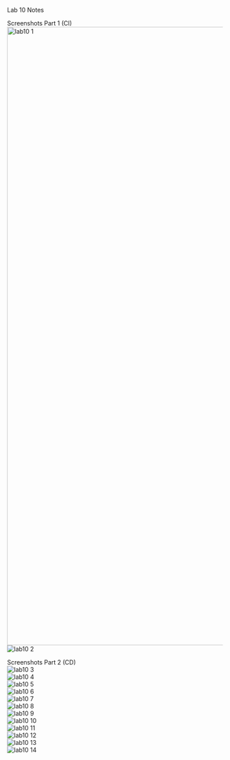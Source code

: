 Lab 10 Notes </br>

Screenshots Part 1 (CI) </br>
<img width="1440" alt="lab10 1" src="https://github.com/treblale/spring-gumball/assets/88624470/cbe691ad-e1a6-44c8-a5a7-bc2c17fb4cb7"> </br>
![lab10 2](https://github.com/treblale/spring-gumball/assets/88624470/56c5a570-b293-4b39-a1dc-b4af0f70f6de) </br>

Screenshots Part 2 (CD) </br>
![lab10 3](https://github.com/treblale/spring-gumball/assets/88624470/e80cd2a5-5069-4836-b8f4-e1241f608ed2) </br>
![lab10 4](https://github.com/treblale/spring-gumball/assets/88624470/063dd9bc-3200-4741-8d0f-9d180276c182) </br>
![lab10 5](https://github.com/treblale/spring-gumball/assets/88624470/96b193c0-324d-4ac1-96eb-c0cc785f7004) </br>
![lab10 6](https://github.com/treblale/spring-gumball/assets/88624470/ada16771-075c-49ba-ae7d-d73516046490) </br>
![lab10 7](https://github.com/treblale/spring-gumball/assets/88624470/fc9c4126-c61b-4618-bf47-c3094db8e97d) </br>
![lab10 8](https://github.com/treblale/spring-gumball/assets/88624470/826d99b0-2aee-4727-916f-74eb3ebcf10d) </br>
![lab10 9](https://github.com/treblale/spring-gumball/assets/88624470/ec29b547-7064-4d62-bd28-5a7701d8dea5) </br>
![lab10 10](https://github.com/treblale/spring-gumball/assets/88624470/2a4937ad-0b09-4f33-bf03-18fcdb32f213) </br>
![lab10 11](https://github.com/treblale/spring-gumball/assets/88624470/c9861888-8b1e-4801-ac0d-936a498b8eb3) </br>
![lab10 12](https://github.com/treblale/spring-gumball/assets/88624470/18bea8c4-a6ec-4e8f-8882-532afb253e68) </br>
![lab10 13](https://github.com/treblale/spring-gumball/assets/88624470/cd7c29c8-c6e8-42a0-a3b5-eec7f21b4965) </br>
![lab10 14](https://github.com/treblale/spring-gumball/assets/88624470/8a8fe4db-8d91-4a2e-8329-168cc7e7e458) </br>
